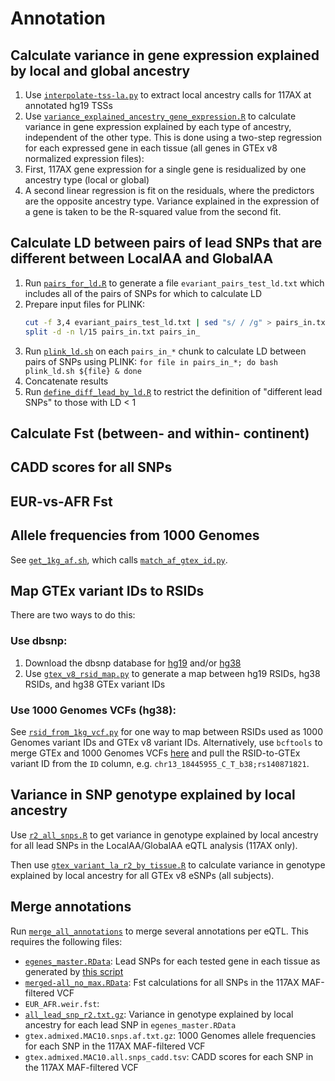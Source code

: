 # Annotation

## Calculate variance in gene expression explained by local and global ancestry 
1. Use [`interpolate-tss-la.py`](interpolate-tss-la.py) to extract local ancestry calls for 117AX at annotated hg19 TSSs 
2. Use [`variance_explained_ancestry_gene_expression.R`](variance_explained_ancestry_gene_expression.R) to calculate variance in gene expression explained by each type of ancestry, independent of the other type. This is done using a two-step regression for each expressed gene in each tissue (all genes in GTEx v8 normalized expression files):
  1. First, 117AX gene expression for a single gene is residualized by one ancestry type (local or global)
  2. A second linear regression is fit on the residuals, where the predictors are the opposite ancestry type. Variance explained in the expression of a gene is taken to be the R-squared value from the second fit.  

## Calculate LD between pairs of lead SNPs that are different between LocalAA and GlobalAA  
1. Run [`pairs_for_ld.R`](pairs_for_ld.R) to generate a file `evariant_pairs_test_ld.txt` which includes all of the pairs of SNPs for which to calculate LD  
2. Prepare input files for PLINK: 
    ```bash 
    cut -f 3,4 evariant_pairs_test_ld.txt | sed "s/ / /g" > pairs_in.txt
    split -d -n l/15 pairs_in.txt pairs_in_ 
    ```
3. Run [`plink_ld.sh`](plink_ld.sh) on each `pairs_in_*` chunk to calculate LD between pairs of SNPs using PLINK: `for file in pairs_in_*; do bash plink_ld.sh ${file} & done`
4. Concatenate results  
5. Run [`define_diff_lead_by_ld.R`](define_diff_lead_by_ld.R) to restrict the definition of "different lead SNPs" to those with LD < 1  

## Calculate Fst (between- and within- continent)

## CADD scores for all SNPs

## EUR-vs-AFR Fst 

## Allele frequencies from 1000 Genomes 
See [`get_1kg_af.sh`](get_1kg_af.sh), which calls [`match_af_gtex_id.py`](match_af_gtex_id.py).  

## Map GTEx variant IDs to RSIDs
There are two ways to do this:  

### Use dbsnp:
1. Download the dbsnp database for [hg19](https://hgdownload.cse.ucsc.edu/goldenpath/hg19/database/snp150.txt.gz) and/or [hg38](https://hgdownload.cse.ucsc.edu/goldenpath/hg38/database/snp150.txt.gz)  
2. Use [`gtex_v8_rsid_map.py`](gtex_v8_rsid_map.py) to generate a map between hg19 RSIDs, hg38 RSIDs, and hg38 GTEx variant IDs 

### Use 1000 Genomes VCFs (hg38): 
See [`rsid_from_1kg_vcf.py`](rsid_from_1kg_vcf.py) for one way to map between RSIDs used as 1000 Genomes variant IDs and GTEx v8 variant IDs. Alternatively, use `bcftools` to merge GTEx and 1000 Genomes VCFs [here](https://github.com/nicolerg/gtex-admixture-la/tree/master/rfmix#merge-gtex-and-1000-genomes-vcfs) and pull the RSID-to-GTEx variant ID from the `ID` column, e.g. `chr13_18445955_C_T_b38;rs140871821`.  

## Variance in SNP genotype explained by local ancestry 
Use [`r2_all_snps.R`](r2_all_snps.R) to get variance in genotype explained by local ancestry for all lead SNPs in the LocalAA/GlobalAA eQTL analysis (117AX only).  

Then use [`gtex_variant_la_r2_by_tissue.R`](gtex_variant_la_r2_by_tissue.R) to calculate variance in genotype explained by local ancestry for all GTEx v8 eSNPs (all subjects).  

## Merge annotations  
Run [`merge_all_annotations`](merge_all_annotations) to merge several annotations per eQTL. This requires the following files:
  - [`egenes_master.RData`](https://github.com/nicolerg/gtex-admixture-la/tree/master/eqtl#generate-some-egene-sets-that-are-repeatedly-used-in-downstream-analyses): Lead SNPs for each tested gene in each tissue as generated by [this script](../eqtl/get_uniq_egenes.R)  
  - [`merged-all_no_max.RData`](https://github.com/nicolerg/gtex-admixture-la/tree/master/annotation#calculate-fst-between--and-within--continent): Fst calculations for all SNPs in the 117AX MAF-filtered VCF  
  - `EUR_AFR.weir.fst`:
  - [`all_lead_snp_r2.txt.gz`](https://github.com/nicolerg/gtex-admixture-la/tree/master/annotation#variance-in-snp-genotype-explained-by-local-ancestry): Variance in genotype explained by local ancestry for each lead SNP in `egenes_master.RData`  
  - `gtex.admixed.MAC10.snps.af.txt.gz`: 1000 Genomes allele frequencies for each SNP in the 117AX MAF-filtered VCF  
  - `gtex.admixed.MAC10.all.snps_cadd.tsv`: CADD scores for each SNP in the 117AX MAF-filtered VCF  
